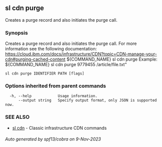 ## sl cdn purge

Creates a purge record and also initiates the purge call.

### Synopsis

Creates a purge record and also initiates the purge call. For more information see the following documentation: https://cloud.ibm.com/docs/infrastructure/CDN?topic=CDN-manage-your-cdn#purging-cached-content ${COMMAND_NAME} sl cdn purge
Example:
${COMMAND_NAME} sl cdn purge 9779455 /article/file.txt"

```
sl cdn purge IDENTIFIER PATH [flags]
```

### Options inherited from parent commands

```
  -h, --help            Usage information.
      --output string   Specify output format, only JSON is supported now.
```

### SEE ALSO

* [sl cdn](sl_cdn.md)	 - Classic infrastructure CDN commands

###### Auto generated by spf13/cobra on 9-Nov-2023
